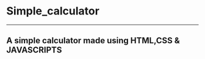 # Simple_calculator
-------------------------
## A simple calculator made using HTML,CSS & JAVASCRIPTS
